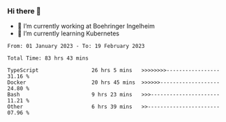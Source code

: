 ### Hi there 👋
- 🔭 I’m currently working at Boehringer Ingelheim
- 🌱 I’m currently learning Kubernetes

 
<!--START_SECTION:waka-->

```text
From: 01 January 2023 - To: 19 February 2023

Total Time: 83 hrs 43 mins

TypeScript                 26 hrs 5 mins   >>>>>>>>-----------------   31.16 %
Docker                     20 hrs 45 mins  >>>>>>-------------------   24.80 %
Bash                       9 hrs 23 mins   >>>----------------------   11.21 %
Other                      6 hrs 39 mins   >>-----------------------   07.96 %
```

<!--END_SECTION:waka-->

 
